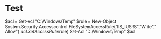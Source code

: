 # Test
$acl = Get-Acl "C:\Windows\Temp"
$rule = New-Object  System.Security.Accesscontrol.FileSystemAccessRule("IIS_IUSRS","Write","Allow")
$acl.SetAccessRule($rule)
Set-Acl "C:\Windows\Temp" $acl
